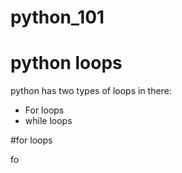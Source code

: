 # python_101
 
# python loops

python has two types of loops in there:
- For loops 
- while loops

#for loops 

fo

